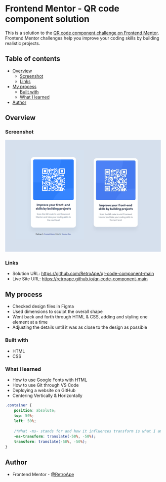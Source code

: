 # Frontend Mentor - QR code component solution

This is a solution to the [QR code component challenge on Frontend Mentor](https://www.frontendmentor.io/challenges/qr-code-component-iux_sIO_H). Frontend Mentor challenges help you improve your coding skills by building realistic projects. 

## Table of contents

- [Overview](#overview)
  - [Screenshot](#screenshot)
  - [Links](#links)
- [My process](#my-process)
  - [Built with](#built-with)
  - [What I learned](#what-i-learned)
- [Author](#author)


## Overview

### Screenshot

![Comparison](comparison.png)

### Links

- Solution URL: https://github.com/RetroApe/qr-code-component-main
- Live Site URL: https://retroape.github.io/qr-code-component-main

## My process

- Checked design files in Figma
- Used dimensions to sculpt the overall shape
- Went back and forth through HTML & CSS, adding and styling one element at a time
- Adjusting the details until it was as close to the design as possible

### Built with

- HTML
- CSS

### What I learned

- How to use Google Fonts with HTML
- How to use Git through VS Code
- Deploying a website on GitHub
- Centering Vertically & Horizontally 

```css
.container {
    position: absolute;
    top: 50%;
    left: 50%;
    
    /*What -ms- stands for and how it influences transform is what I am confused about*/
    -ms-transform: translate(-50%, -50%);
    transform: translate(-50%, -50%);
}
```

## Author

- Frontend Mentor - [@RetroApe](https://www.frontendmentor.io/profile/RetroApe)
